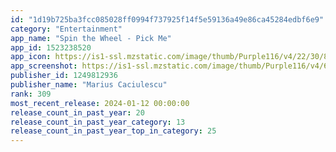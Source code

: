 ```yaml
---
id: "1d19b725ba3fcc085028ff0994f737925f14f5e59136a49e86ca45284edbf6e9"
category: "Entertainment"
app_name: "Spin the Wheel - Pick Me"
app_id: 1523238520
app_icon: https://is1-ssl.mzstatic.com/image/thumb/Purple116/v4/22/30/8f/22308fb1-926b-17f7-2325-2889ca67fd1a/AppIcon-0-0-1x_U007epad-0-0-85-220.png/1024x1024bb.png
app_screenshot: https://is1-ssl.mzstatic.com/image/thumb/Purple116/v4/6d/c5/a1/6dc5a1d8-62a0-38e6-ab38-ee9fc8f77af5/2b65cec3-a8a4-4a43-8144-fb1985a08397_pickme-plus1.png/1242x2208bb.png
publisher_id: 1249812936
publisher_name: "Marius Caciulescu"
rank: 309
most_recent_release: 2024-01-12 00:00:00
release_count_in_past_year: 20
release_count_in_past_year_category: 13
release_count_in_past_year_top_in_category: 25
---
```

